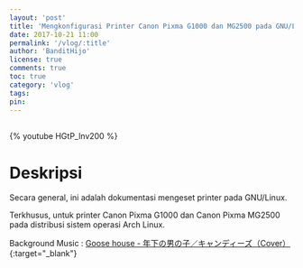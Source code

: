 ```yaml
---
layout: 'post'
title: 'Mengkonfigurasi Printer Canon Pixma G1000 dan MG2500 pada GNU/Linux'
date: 2017-10-21 11:00
permalink: '/vlog/:title'
author: 'BanditHijo'
license: true
comments: true
toc: true
category: 'vlog'
tags:
pin:
---
```


<div style="margin-top:30px;"></div>

{% youtube HGtP_lnv200 %}

# Deskripsi

Secara general, ini adalah dokumentasi mengeset printer pada GNU/Linux.

Terkhusus, untuk printer Canon Pixma G1000 dan Canon Pixma MG2500 pada distribusi sistem operasi Arch Linux.

Background Music :
[Goose house - 年下の男の子／キャンディーズ（Cover）](https://www.youtube.com/watch?v=ri35YKhV-ME){:target="_blank"}
